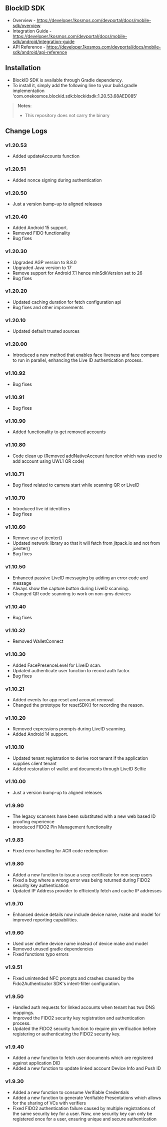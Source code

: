 ## BlockID SDK

- Overview - https://developer.1kosmos.com/devportal/docs/mobile-sdk/overview
- Integration Guide - https://developer.1kosmos.com/devportal/docs/mobile-sdk/android/integration-guide
- API Reference - https://developer.1kosmos.com/devportal/docs/mobile-sdk/android/api-reference

## Installation

- BlockID SDK is available through Gradle dependency.
- To install it, simply add the following line to your build.gradle\
  implementation 'com.onekosmos.blockid.sdk:blockidsdk:1.20.53.68AED085'

> **Notes**:
> - This repository does not carry the binary

## Change Logs

### v1.20.53
- Added updateAccounts function

### v1.20.51
- Added nonce signing during authentication

### v1.20.50
-  Just a version bump-up to aligned releases

### v1.20.40
- Added Android 15 support.
- Removed FIDO functionality
- Bug fixes

### v1.20.30
- Upgraded AGP version to 8.8.0 
- Upgraded Java version to 17
- Remove support for Android 7.1 hence minSdkVersion set to 26 
- Bug fixes

### v1.20.20
- Updated caching duration for fetch configuration api
- Bug fixes and other improvements

### v1.20.10
- Updated default trusted sources

### v1.20.00
- Introduced a new method that enables face liveness and face compare to run in parallel, enhancing the Live ID authentication process.

### v1.10.92
- Bug fixes

### v1.10.91
- Bug fixes

### v1.10.90 
- Added functionality to get removed accounts

### v1.10.80
- Code clean up (Removed addNativeAccount function which was used to add account using UWL1 QR code)

### v1.10.71
- Bug fixed related to camera start while scanning QR or LiveID 

### v1.10.70
- Introduced live id identifiers
- Bug fixes

### v1.10.60
- Remove use of jcenter() 
- Updated network library so that it will fetch from jitpack.io and not from jcenter()
- Bug fixes 

### v1.10.50
- Enhanced passive LiveID messaging by adding an error code and message
- Always show the capture button during LiveID scanning.
- Changed QR code scanning to work on non-gms devices
  
### v1.10.40 
- Bug fixes

### v1.10.32
- Removed WalletConnect

### v1.10.30
- Added FacePresenceLevel for LiveID scan.
- Updated authenticate user function to record auth factor.
- Bug fixes

### v1.10.21
- Added events for app reset and account removal.
- Changed the prototype for resetSDK() for recording the reason.

### v1.10.20
- Removed expressions prompts during LiveID scanning.
- Added Android 14 support.

### v1.10.10
- Updated tenant registration to derive root tenant if the application supplies client tenant
- Added restoration of wallet and documents through LiveID Selfie

### v1.10.00
-  Just a version bump-up to aligned releases

### v1.9.90
-  The legacy scanners have been substituted with a new web based ID proofing experience 
-  Introduced FIDO2 Pin Management functionality

### v1.9.83
-  Fixed error handling for ACR code redemption

### v1.9.80
- Added a new function to issue a scep certificate for non scep users
- Fixed a bug where a wrong error was being returned during FIDO2 security key authentication
- Updated IP Address provider to efficiently fetch and cache IP addresses

### v1.9.70
- Enhanced device details now include device name, make and model for improved reporting capabilities.

### v1.9.60
- Used user define device name instead of device make and model
- Removed unused gradle dependencies
- Fixed functions typo errors

### v1.9.51
- Fixed unintended NFC prompts and crashes caused by the Fido2Authenticator SDK's intent-filter configuration.

### v1.9.50
- Handled auth requests for linked accounts when tenant has two DNS mappings.
- Improved the FIDO2 security key registration and authentication process.
- Updated the FIDO2 security function to require pin verification before registering or authenticating the FIDO2 security key.

### v1.9.40
- Added a new function to fetch user documents which are registered against application DID
- Added a new function to update linked account Device Info and Push ID

### v1.9.30

- Added a new function to consume Verifiable Credentials
- Added a new function to generate Verifiable Presentations which allows for the sharing of VCs with verifiers
- Fixed FIDO2 authentication failure caused by multiple registrations of the same security key for a user. Now, one security key can only be registered once for a user, ensuring unique and secure authentication
